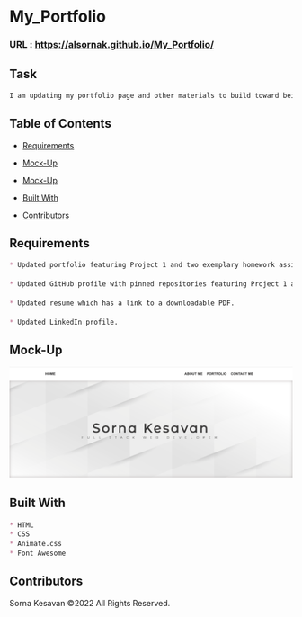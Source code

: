 # My_Portfolio

### URL : https://alsornak.github.io/My_Portfolio/

## Task

```md
I am updating my portfolio page and other materials to build toward being employer-competitive.This site will run in the browser and feature dynamically updated HTML and CSS.
```

## Table of Contents
- [Requirements](#requirements)

- [Mock-Up](#mock-up)

- [Mock-Up](#Mock-Up)

- [Built With](#built-with)

- [Contributors](#contributors)


## Requirements
```md
* Updated portfolio featuring Project 1 and two exemplary homework assignments.

* Updated GitHub profile with pinned repositories featuring Project 1 and two exemplary assignments.

* Updated resume which has a link to a downloadable PDF.

* Updated LinkedIn profile.
```

## Mock-Up
![screenshot of webpage](./Assets/portfolio.png)


## Built With

```md
* HTML
* CSS
* Animate.css
* Font Awesome
```

## Contributors
Sorna Kesavan ©2022 All Rights Reserved.